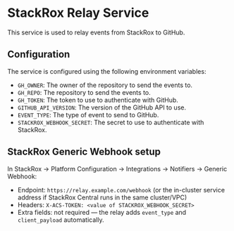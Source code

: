 # StackRox Relay Service

This service is used to relay events from StackRox to GitHub.

## Configuration

The service is configured using the following environment variables:

- `GH_OWNER`: The owner of the repository to send the events to.
- `GH_REPO`: The repository to send the events to.
- `GH_TOKEN`: The token to use to authenticate with GitHub.
- `GITHUB_API_VERSION`: The version of the GitHub API to use.
- `EVENT_TYPE`: The type of event to send to GitHub.
- `STACKROX_WEBHOOK_SECRET`: The secret to use to authenticate with StackRox.


## StackRox Generic Webhook setup

In StackRox → Platform Configuration → Integrations → Notifiers → Generic Webhook:

- Endpoint: `https://relay.example.com/webhook` (or the in-cluster service address if StackRox Central runs in the same cluster/VPC)
- Headers: `X-ACS-TOKEN: <value of STACKROX_WEBHOOK_SECRET>`
- Extra fields: not required — the relay adds `event_type` and `client_payload` automatically.